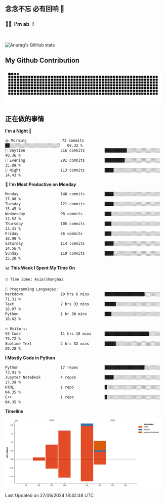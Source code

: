 ## 念念不忘 必有回响  👋
### 👨‍🔧&nbsp;&nbsp;I'm ab ！

<br>

![Anurag's GitHub stats](https://github-readme-stats.vercel.app/api?username=abinzzz&count_private=true&show_icons=true&theme=tokyonight)


## My Github Contribution
![](https://github.com/abinzzz/abinzzz/blob/output/github-contribution-grid-snake.svg)

## 正在做的事情

<!--START_SECTION:waka-->
**I'm a Night 🦉** 

```text
🌞 Morning                73 commits          ██░░░░░░░░░░░░░░░░░░░░░░░   09.32 % 
🌆 Daytime                316 commits         ██████████░░░░░░░░░░░░░░░   40.36 % 
🌃 Evening                281 commits         █████████░░░░░░░░░░░░░░░░   35.89 % 
🌙 Night                  113 commits         ████░░░░░░░░░░░░░░░░░░░░░   14.43 % 
```
📅 **I'm Most Productive on Monday** 

```text
Monday                   140 commits         ████░░░░░░░░░░░░░░░░░░░░░   17.88 % 
Tuesday                  121 commits         ████░░░░░░░░░░░░░░░░░░░░░   15.45 % 
Wednesday                98 commits          ███░░░░░░░░░░░░░░░░░░░░░░   12.52 % 
Thursday                 105 commits         ███░░░░░░░░░░░░░░░░░░░░░░   13.41 % 
Friday                   86 commits          ███░░░░░░░░░░░░░░░░░░░░░░   10.98 % 
Saturday                 114 commits         ████░░░░░░░░░░░░░░░░░░░░░   14.56 % 
Sunday                   119 commits         ████░░░░░░░░░░░░░░░░░░░░░   15.20 % 
```


📊 **This Week I Spent My Time On** 

```text
🕑︎ Time Zone: Asia/Shanghai

💬 Programming Languages: 
Markdown                 10 hrs 6 mins       ██████████████████░░░░░░░   71.31 % 
Text                     2 hrs 33 mins       █████░░░░░░░░░░░░░░░░░░░░   18.07 % 
Python                   1 hr 30 mins        ███░░░░░░░░░░░░░░░░░░░░░░   10.62 % 

🔥 Editors: 
VS Code                  11 hrs 18 mins      ████████████████████░░░░░   79.72 % 
Sublime Text             2 hrs 52 mins       █████░░░░░░░░░░░░░░░░░░░░   20.28 % 
```

**I Mostly Code in Python** 

```text
Python                   17 repos            ██████████████████░░░░░░░   73.91 % 
Jupyter Notebook         4 repos             ████░░░░░░░░░░░░░░░░░░░░░   17.39 % 
HTML                     1 repo              █░░░░░░░░░░░░░░░░░░░░░░░░   04.35 % 
C++                      1 repo              █░░░░░░░░░░░░░░░░░░░░░░░░   04.35 % 
```



**Timeline**

![Lines of Code chart](https://raw.githubusercontent.com/abinzzz/abinzzz/main/assets/bar_graph.png)


 Last Updated on 27/06/2024 18:42:48 UTC
<!--END_SECTION:waka-->


